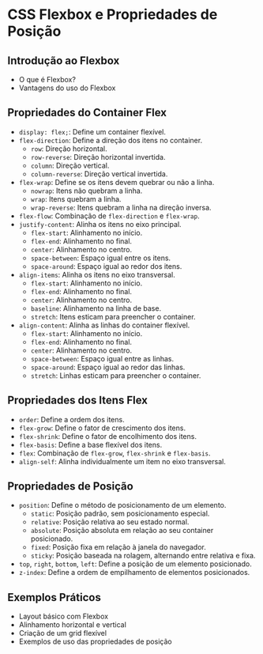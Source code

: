 # CSS Flexbox e Propriedades de Posição

## Introdução ao Flexbox

- O que é Flexbox?
- Vantagens do uso do Flexbox

## Propriedades do Container Flex

- `display: flex;`: Define um container flexível.
- `flex-direction`: Define a direção dos itens no container.
  - `row`: Direção horizontal.
  - `row-reverse`: Direção horizontal invertida.
  - `column`: Direção vertical.
  - `column-reverse`: Direção vertical invertida.
- `flex-wrap`: Define se os itens devem quebrar ou não a linha.
  - `nowrap`: Itens não quebram a linha.
  - `wrap`: Itens quebram a linha.
  - `wrap-reverse`: Itens quebram a linha na direção inversa.
- `flex-flow`: Combinação de `flex-direction` e `flex-wrap`.
- `justify-content`: Alinha os itens no eixo principal.
  - `flex-start`: Alinhamento no início.
  - `flex-end`: Alinhamento no final.
  - `center`: Alinhamento no centro.
  - `space-between`: Espaço igual entre os itens.
  - `space-around`: Espaço igual ao redor dos itens.
- `align-items`: Alinha os itens no eixo transversal.
  - `flex-start`: Alinhamento no início.
  - `flex-end`: Alinhamento no final.
  - `center`: Alinhamento no centro.
  - `baseline`: Alinhamento na linha de base.
  - `stretch`: Itens esticam para preencher o container.
- `align-content`: Alinha as linhas do container flexível.
  - `flex-start`: Alinhamento no início.
  - `flex-end`: Alinhamento no final.
  - `center`: Alinhamento no centro.
  - `space-between`: Espaço igual entre as linhas.
  - `space-around`: Espaço igual ao redor das linhas.
  - `stretch`: Linhas esticam para preencher o container.

## Propriedades dos Itens Flex

- `order`: Define a ordem dos itens.
- `flex-grow`: Define o fator de crescimento dos itens.
- `flex-shrink`: Define o fator de encolhimento dos itens.
- `flex-basis`: Define a base flexível dos itens.
- `flex`: Combinação de `flex-grow`, `flex-shrink` e `flex-basis`.
- `align-self`: Alinha individualmente um item no eixo transversal.

## Propriedades de Posição

- `position`: Define o método de posicionamento de um elemento.
  - `static`: Posição padrão, sem posicionamento especial.
  - `relative`: Posição relativa ao seu estado normal.
  - `absolute`: Posição absoluta em relação ao seu container posicionado.
  - `fixed`: Posição fixa em relação à janela do navegador.
  - `sticky`: Posição baseada na rolagem, alternando entre relativa e fixa.
- `top`, `right`, `bottom`, `left`: Define a posição de um elemento posicionado.
- `z-index`: Define a ordem de empilhamento de elementos posicionados.

## Exemplos Práticos

- Layout básico com Flexbox
- Alinhamento horizontal e vertical
- Criação de um grid flexível
- Exemplos de uso das propriedades de posição